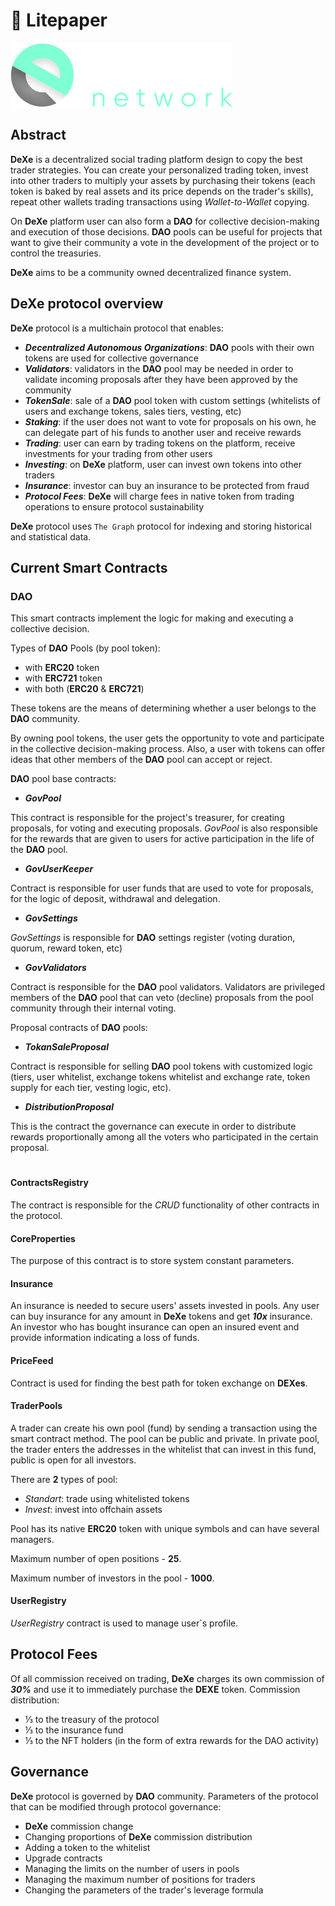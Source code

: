 # 📝 Litepaper

![Logo](./img/logoDeXe.svg)

## Abstract

**DeXe** is a decentralized social trading platform design to copy the best trader strategies. You can create your personalized trading token, invest into other traders to multiply your assets by purchasing their tokens (each token is baked by real assets and its price depends on the trader's skills), repeat other wallets trading transactions using *Wallet-to-Wallet* copying.

On **DeXe** platform user can also form a **DAO** for collective decision-making and execution of those decisions. 
**DAO** pools can be useful for projects that want to give their community a vote in the development of the project or to control the treasuries.

**DeXe** aims to be a community owned decentralized finance system.


## DeXe protocol overview

**DeXe** protocol is a multichain protocol that enables: 

- ***Decentralized Autonomous Organizations***: **DAO** pools with their own tokens are used for collective governance
- ***Validators***: validators in the **DAO** pool may be needed in order to validate incoming proposals after they have been approved by the community
- ***TokenSale***: sale of a **DAO** pool token with custom settings (whitelists of users and exchange tokens, sales tiers, vesting, etc)
- ***Staking***: if the user does not want to vote for proposals on his own, he can delegate part of his funds to another user and receive rewards
- ***Trading***: user can earn by trading tokens on the platform, receive investments for your trading from other users
- ***Investing***: on **DeXe** platform, user can invest own tokens into other traders 
- ***Insurance***: investor can buy an insurance to be protected from fraud
- ***Protocol Fees***: **DeXe** will charge fees in native token from trading operations to ensure protocol sustainability


**DeXe** protocol uses `The Graph` protocol for indexing and storing historical and statistical data.


## Current Smart Contracts


### DAO

This smart contracts implement the logic for making and executing a collective decision.

Types of **DAO** Pools (by pool token):
- with **ERC20** token
- with **ERC721** token
- with both (**ERC20** & **ERC721**)

These tokens are the means of determining whether a user belongs to the **DAO** community.

By owning pool tokens, the user gets the opportunity to vote and participate in the collective decision-making process. Also, a user with tokens can offer ideas that other members of the **DAO** pool can accept or reject.

**DAO** pool base contracts:

- ***GovPool***

This contract is responsible for the project's treasurer, for creating proposals, for voting and executing proposals. *GovPool* is also responsible for the rewards that are given to users for active participation in the life of the **DAO** pool.

- ***GovUserKeeper***

Contract is responsible for user funds that are used to vote for proposals, for the logic of deposit, withdrawal and delegation. 

- ***GovSettings***

*GovSettings* is responsible for **DAO** settings register (voting duration, quorum, reward token, etc)

- ***GovValidators***

Contract is responsible for the **DAO** pool validators. Validators are privileged members of the **DAO** pool that can veto (decline) proposals from the pool community through their internal voting.

Proposal contracts of **DAO** pools: 

- ***TokanSaleProposal***

Contract is responsible for selling **DAO** pool tokens with customized logic (tiers, user whitelist, exchange tokens whitelist and exchange rate, token supply for each tier, vesting logic, etc).

- ***DistributionProposal***

This is the contract the governance can execute in order to distribute rewards proportionally among all the voters who participated in the certain proposal.

#

#### ContractsRegistry

The contract is responsible for the *CRUD* functionality of other contracts in the protocol.

#### CoreProperties

The purpose of this contract is to store system constant parameters.

#### Insurance

An insurance is needed to secure users' assets invested in pools. Any user can buy insurance for any amount in **DeXe** tokens and get ***10x*** insurance. An investor who has bought insurance can open an insured event and provide information indicating a loss of funds.

#### PriceFeed

Contract is used for finding the best path for token exchange on **DEXes**.

#### TraderPools

A trader can create his own pool (fund) by sending a transaction using the smart contract method. The pool can be public and private. In private pool, the trader enters the addresses in the whitelist that can invest in this fund, public is open for all investors.

There are **2** types of pool:
- *Standart*: trade using whitelisted tokens
- *Invest*: invest into offchain assets 

Pool has its native **ERC20** token with unique symbols and can have several managers.

Maximum number of open positions - **25**.

Maximum number of investors in the pool - **1000**.

#### UserRegistry

*UserRegistry* contract is used to manage user`s profile.


## Protocol Fees

Of all commission received on trading, **DeXe** charges its own commission of ***30%*** and use it to immediately purchase the **DEXE** token.
Commission distribution:
- ⅓ to the treasury of the protocol
- ⅓ to the insurance fund
- ⅓ to the NFT holders (in the form of extra rewards for the DAO activity) 

## Governance

**DeXe** protocol is governed by **DAO** community. Parameters of the protocol that can be modified through protocol governance:
- **DeXe** commission change
- Changing proportions of **DeXe** commission distribution
- Adding a token to the whitelist
- Upgrade contracts
- Managing the limits on the number of users in pools
- Managing the maximum number of positions for traders
- Changing the parameters of the trader's leverage formula
